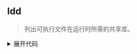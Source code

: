 ## ldd

> 列出可执行文件在运行时所需的共享库。

<details>
  <summary>展开代码</summary>
  <pre><code>
  
```bash
t@DESKTOP-NVJJKJO:~/githubCode/xuechou.github.io$ ldd helloWorld
        linux-vdso.so.1 (0x00007fffc1513000)
        libc.so.6 => /lib/x86_64-linux-gnu/libc.so.6 (0x00007f986cc40000)
        /lib64/ld-linux-x86-64.so.2 (0x00007f986ce56000)
t@DESKTOP-NVJJKJO:~/githubCode/xuechou.github.io$
```

  </code></pre>
</details>
